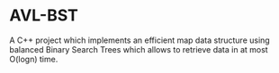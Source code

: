 # AVL-BST
A C++ project which implements an efficient map data structure using balanced Binary Search Trees which allows to retrieve data in at most O(logn) time.
